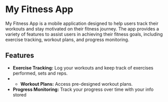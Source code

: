 # My Fitness App

My Fitness App is a mobile application designed to help users track their workouts and stay motivated on their fitness journey. The app provides a variety of features to assist users in achieving their fitness goals, including exercise tracking, workout plans, and progress monitoring.

## Features

- **Exercise Tracking:** Log your workouts and keep track of exercises performed, sets and reps.
- - **Workout Plans:** Access pre-designed workout plans.
- **Progress Monitoring:** Track your progress over time with your info stored
